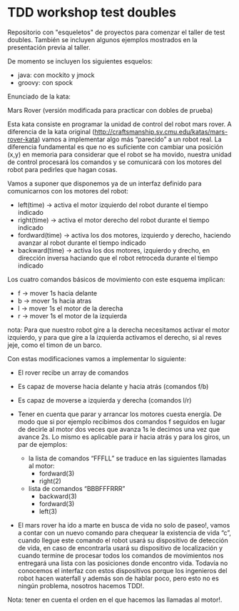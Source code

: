 TDD workshop test doubles
=========================

Repositorio con "esqueletos" de proyectos para comenzar el taller de test doubles. 
También se incluyen algunos ejemplos mostrados en la presentación previa al taller.

De momento se incluyen los siguientes esquelos:

 - java: con mockito y jmock
 - groovy: con spock
 
Enunciado de la kata:

Mars Rover (versión modificada para practicar con dobles de prueba)

Esta kata consiste en programar la unidad de control del robot mars rover. A diferencia de la kata original (http://craftsmanship.sv.cmu.edu/katas/mars-rover-kata) vamos a implementar algo más “parecido” a un robot real. La diferencia fundamental es que no es suficiente con cambiar una posición (x,y) en memoria para considerar que el robot se ha movido, nuestra unidad de control procesará los comandos y se comunicará con los motores del robot para pedirles que hagan cosas.

Vamos a suponer que disponemos ya de un interfaz definido para comunicarnos con los motores del robot:

- left(time) -> activa el motor izquierdo del robot durante el tiempo indicado
- right(time) -> activa el motor derecho del robot durante el tiempo indicado
- fordward(time) -> activa los dos motores, izquierdo y derecho, haciendo avanzar al robot durante el tiempo indicado
- backward(time) -> activa los dos motores, izquierdo y drecho, en dirección inversa haciando que el robot retroceda durante el tiempo indicado

Los cuatro comandos básicos de movimiento con este esquema implican:

- f -> mover 1s hacia delante
- b -> mover 1s hacia atras
- l -> mover 1s el motor de la derecha
- r -> mover 1s el motor de la izquierda

nota: Para que nuestro robot gire a la derecha necesitamos activar el motor izquierdo, y para que gire a la izquierda activamos el derecho, si al reves jeje, como el timon de un barco.

Con estas modificaciones vamos a implementar lo siguiente:

- El rover recibe un array de comandos
- Es capaz de moverse hacia delante y hacia atrás (comandos f/b)
- Es capaz de moverse a izquierda y derecha (comandos l/r)
- Tener en cuenta que parar y arrancar los motores cuesta energía. De modo que si por ejemplo recibimos dos comandos f seguidos en lugar de decirle al motor dos veces que avanza 1s le decimos una vez que avance 2s. Lo mismo es aplicable para ir hacia atrás y para los giros, un par de ejemplos: 
	
	- la lista de comandos “FFFLL” se traduce en las siguientes llamadas al motor:
		- fordward(3)
		- right(2) 
	- lista de comandos “BBBFFFRRR”
		- backward(3)
		- fordward(3)
		- left(3)

- El mars rover ha ido a marte en busca de vida no solo de paseo!, vamos a contar con un nuevo comando para chequear la existencia de vida “c”, cuando llegue este comando el robot usará su dispositivo de detección de vida, en caso de encontrarla usará su dispositivo de localización y cuando termine de procesar todos los comandos de movimientos nos entregará una lista con las posiciones donde encontro vida. Todavía no conocemos el interfaz con estos dispositivos porque los ingenieros del robot hacen waterfall y además son de hablar poco, pero esto no es ningún problema, nosotros hacemos TDD!.

Nota: tener en cuenta el orden en el que hacemos las llamadas al motor!.

